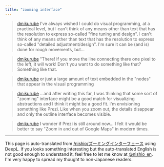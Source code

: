 ```yaml
---
title: "zooming interface"
---
```


> [dmikurube](https://twitter.com/dmikurube/status/1782783283161624969) I've always wished I could do visual programming, at a practical level, but I can't think of any means other than text that has the resolution to express so-called "fine tuning and design". I can't think of any means other than text that has the resolution to express so-called "detailed adjustment/design". I'm sure it can be (and is) done for rough movements, but...

> [dmikurube](https://twitter.com/dmikurube/status/1782783785400140057) "There! If you move the line connecting there one pixel to the left, it will work! Don't you want to do something like that? Something like that.

> [dmikurube](https://twitter.com/dmikurube/status/1782785689425215553) or just a large amount of text embedded in the "nodes" that appear in the visual programming

> [dmikurube](https://twitter.com/dmikurube/status/1782797545997205927) ...and after writing this far, I was thinking that some sort of "zooming" interface might be a good match for visualizing abstractions and I think it might be a good fit. I'm envisioning something like Prezi. Like when you zoom out, the details disappear and only the outline interface becomes visible.

> [dmikurube](https://twitter.com/dmikurube/status/1782798000353648933) I wonder if Prezi is still around now... I felt it would be better to say "Zoom in and out of Google Maps" in modern times.

---
This page is auto-translated from [/nishio/ズーミングインターフェース](https://scrapbox.io/nishio/ズーミングインターフェース) using DeepL. If you looks something interesting but the auto-translated English is not good enough to understand it, feel free to let me know at [@nishio_en](https://twitter.com/nishio_en). I'm very happy to spread my thought to non-Japanese readers.